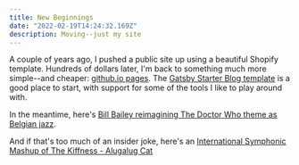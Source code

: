 ```yaml
---
title: New Beginnings
date: "2022-02-19T14:24:32.169Z"
description: Moving--just my site
---
```


A couple of years ago, I pushed a public site up using a beautiful Shopify template. Hundreds of dollars later, I'm back to something much more simple--and cheaper: [github.io pages](https://github.com/topics/personal-website). The [Gatsby Starter Blog template](https://www.gatsbyjs.com/starters/gatsbyjs/gatsby-starter-blog) is a good place to start, with support for some of the tools I like to play around with.

In the meantime, here's [Bill Bailey reimagining The Doctor Who theme as Belgian jazz](https://www.youtube.com/watch?v=Zhv5GVexW2E).

And if that's too much of an insider joke, here's an [International Symphonic Mashup of The Kiffness - Alugalug Cat](https://www.youtube.com/watch?v=S61ENc51Z1Q)
